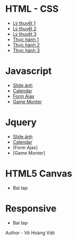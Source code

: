 # HTML - CSS
* [Lý thuyết 1](https://vohoangvietuit.github.io/LyThuyet1/)
* [Lý thuyết 2](https://vohoangvietuit.github.io/LyThuyet2/)
* [Lý thuyết 3](https://vohoangvietuit.github.io/LyThuyet3/)
* [Thực hành 1](https://vohoangvietuit.github.io/ThucHanh1/)
* [Thực hành 2](https://vohoangvietuit.github.io/ThucHanh2/)
* [Thực hành 3](https://vohoangvietuit.github.io/ThucHanh3/)
# Javascript
* [Slide ảnh](https://vohoangvietuit.github.io/Slide-image/)
* [Calendar](https://vohoangvietuit.github.io/Calendar/)
* [Form Ajax](https://vohoangvietuit.github.io/FormAjax)
* [Game Monter](https://vohoangvietuit.github.io/GameMonster)
# Jquery
* [Slide ảnh](https://vohoangvietuit.github.io/Jquery/Slide-image-Jquery/)
* [Calendar](https://vohoangvietuit.github.io/Jquery/Calendar-Jquery/)
* [Form Ajax]
* [Game Monter]
# HTML5 Canvas
* Bai tap 

# Responsive
* Bai tap 

Author - Võ Hoàng Việt
